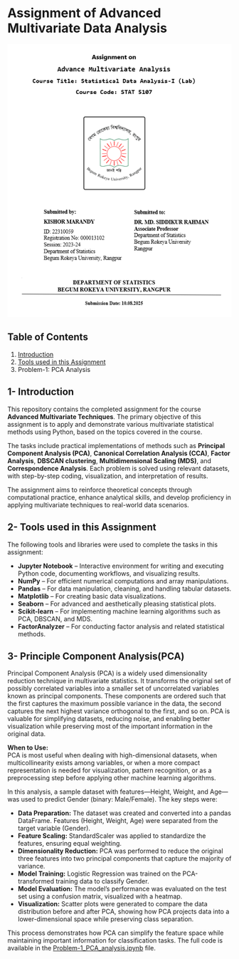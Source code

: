 # Assignment of Advanced Multivariate Data Analysis
![Alt Text](https://github.com/kishor-17168/Advanced-Multivariate-Data-Analysis-with-Python/blob/main/coverpage.png?raw=true)


## Table of Contents
1. [Introduction](#1--introduction)
2. [Tools used in this Assignment](#2--tools-used-in-this-assignment)
3. Problem-1: PCA Analysis


## 1- Introduction
This repository contains the completed assignment for the course **Advanced Multivariate Techniques**. The primary objective of this assignment is to apply and demonstrate various multivariate statistical methods using Python, based on the topics covered in the course.  

The tasks include practical implementations of methods such as **Principal Component Analysis (PCA)**, **Canonical Correlation Analysis (CCA)**, **Factor Analysis**, **DBSCAN clustering**, **Multidimensional Scaling (MDS)**, and **Correspondence Analysis**. Each problem is solved using relevant datasets, with step-by-step coding, visualization, and interpretation of results.  

The assignment aims to reinforce theoretical concepts through computational practice, enhance analytical skills, and develop proficiency in applying multivariate techniques to real-world data scenarios.


## 2- Tools used in this Assignment
The following tools and libraries were used to complete the tasks in this assignment:

- **Jupyter Notebook** – Interactive environment for writing and executing Python code, documenting workflows, and visualizing results.
- **NumPy** – For efficient numerical computations and array manipulations.
- **Pandas** – For data manipulation, cleaning, and handling tabular datasets.
- **Matplotlib** – For creating basic data visualizations.
- **Seaborn** – For advanced and aesthetically pleasing statistical plots.
- **Scikit-learn** – For implementing machine learning algorithms such as PCA, DBSCAN, and MDS.
- **FactorAnalyzer** – For conducting factor analysis and related statistical methods.


## 3- Principle Component Analysis(PCA)
Principal Component Analysis (PCA) is a widely used dimensionality reduction technique in multivariate statistics. It transforms the original set of possibly correlated variables into a smaller set of uncorrelated variables known as principal components. These components are ordered such that the first captures the maximum possible variance in the data, the second captures the next highest variance orthogonal to the first, and so on. PCA is valuable for simplifying datasets, reducing noise, and enabling better visualization while preserving most of the important information in the original data.

**When to Use:**  
PCA is most useful when dealing with high-dimensional datasets, when multicollinearity exists among variables, or when a more compact representation is needed for visualization, pattern recognition, or as a preprocessing step before applying other machine learning algorithms.

In this analysis, a sample dataset with features—Height, Weight, and Age—was used to predict Gender (binary: Male/Female). The key steps were:

- **Data Preparation:** The dataset was created and converted into a pandas DataFrame. Features (Height, Weight, Age) were separated from the target variable (Gender).
- **Feature Scaling:** StandardScaler was applied to standardize the features, ensuring equal weighting.
- **Dimensionality Reduction:** PCA was performed to reduce the original three features into two principal components that capture the majority of variance.
- **Model Training:** Logistic Regression was trained on the PCA-transformed training data to classify Gender.
- **Model Evaluation:** The model’s performance was evaluated on the test set using a confusion matrix, visualized with a heatmap.
- **Visualization:** Scatter plots were generated to compare the data distribution before and after PCA, showing how PCA projects data into a lower-dimensional space while preserving class separation.

This process demonstrates how PCA can simplify the feature space while maintaining important information for classification tasks.
The full code is available in the [Problem-1_PCA_analysis.ipynb](Problem-1_PCA%20analysis.ipynb) file.



